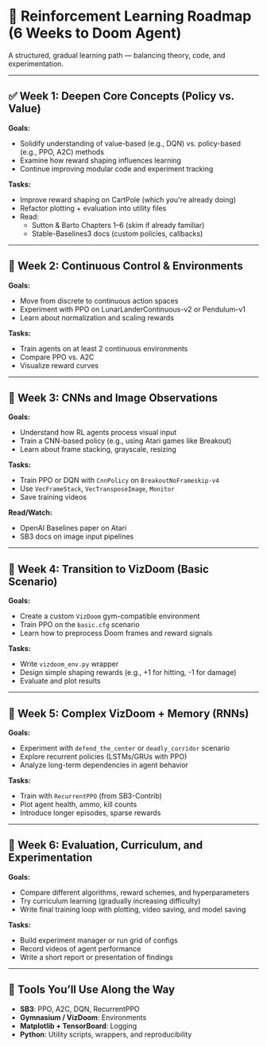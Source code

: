 
# 🧠 Reinforcement Learning Roadmap (6 Weeks to Doom Agent)

A structured, gradual learning path — balancing theory, code, and experimentation.

---

## ✅ Week 1: Deepen Core Concepts (Policy vs. Value)

**Goals:**
- Solidify understanding of value-based (e.g., DQN) vs. policy-based (e.g., PPO, A2C) methods
- Examine how reward shaping influences learning
- Continue improving modular code and experiment tracking

**Tasks:**
- Improve reward shaping on CartPole (which you're already doing)
- Refactor plotting + evaluation into utility files
- Read:
  - Sutton & Barto Chapters 1–6 (skim if already familiar)
  - Stable-Baselines3 docs (custom policies, callbacks)

---

## 🔁 Week 2: Continuous Control & Environments

**Goals:**
- Move from discrete to continuous action spaces
- Experiment with PPO on LunarLanderContinuous-v2 or Pendulum-v1
- Learn about normalization and scaling rewards

**Tasks:**
- Train agents on at least 2 continuous environments
- Compare PPO vs. A2C
- Visualize reward curves

---

## 🧠 Week 3: CNNs and Image Observations

**Goals:**
- Understand how RL agents process visual input
- Train a CNN-based policy (e.g., using Atari games like Breakout)
- Learn about frame stacking, grayscale, resizing

**Tasks:**
- Train PPO or DQN with `CnnPolicy` on `BreakoutNoFrameskip-v4`
- Use `VecFrameStack`, `VecTransposeImage`, `Monitor`
- Save training videos

**Read/Watch:**
- OpenAI Baselines paper on Atari
- SB3 docs on image input pipelines

---

## 🎯 Week 4: Transition to VizDoom (Basic Scenario)

**Goals:**
- Create a custom `VizDoom` gym-compatible environment
- Train PPO on the `basic.cfg` scenario
- Learn how to preprocess Doom frames and reward signals

**Tasks:**
- Write `vizdoom_env.py` wrapper
- Design simple shaping rewards (e.g., +1 for hitting, -1 for damage)
- Evaluate and plot results

---

## 🧱 Week 5: Complex VizDoom + Memory (RNNs)

**Goals:**
- Experiment with `defend_the_center` or `deadly_corridor` scenario
- Explore recurrent policies (LSTMs/GRUs with PPO)
- Analyze long-term dependencies in agent behavior

**Tasks:**
- Train with `RecurrentPPO` (from SB3-Contrib)
- Plot agent health, ammo, kill counts
- Introduce longer episodes, sparse rewards

---

## 🧪 Week 6: Evaluation, Curriculum, and Experimentation

**Goals:**
- Compare different algorithms, reward schemes, and hyperparameters
- Try curriculum learning (gradually increasing difficulty)
- Write final training loop with plotting, video saving, and model saving

**Tasks:**
- Build experiment manager or run grid of configs
- Record videos of agent performance
- Write a short report or presentation of findings

---

## 📌 Tools You’ll Use Along the Way

- **SB3**: PPO, A2C, DQN, RecurrentPPO
- **Gymnasium / VizDoom**: Environments
- **Matplotlib + TensorBoard**: Logging
- **Python**: Utility scripts, wrappers, and reproducibility

